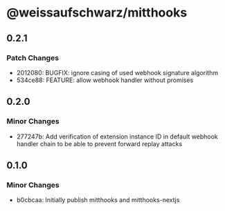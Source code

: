 # @weissaufschwarz/mitthooks

## 0.2.1

### Patch Changes

-   2012080: BUGFIX: ignore casing of used webhook signature algorithm
-   534ce88: FEATURE: allow webhook handler without promises

## 0.2.0

### Minor Changes

-   277247b: Add verification of extension instance ID in default webhook
    handler chain to be able to prevent forward replay attacks

## 0.1.0

### Minor Changes

-   b0cbcaa: Initially publish mitthooks and mitthooks-nextjs

